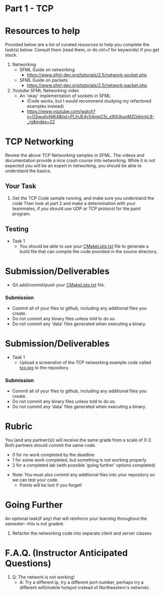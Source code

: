 # Part 1 - TCP


# Resources to help

Provided below are a list of curated resources to help you complete the task(s) below. Consult them (read them, or do ctrl+f for keywords) if you get stuck.


1. Networking
	- SFML Guide on networking
        - https://www.sfml-dev.org/tutorials/2.5/network-socket.php
    - SFML Guide on packets
        - https://www.sfml-dev.org/tutorials/2.5/network-packet.php
2. Youtube SFML Networking video
    - An 'okay' implementation of sockets in SFML
        - (Code works, but I would recommend studying my refactored examples instead)
        - https://www.youtube.com/watch?v=OSwutjvNjK4&list=PLHJE4y54mpC5j_x90UkuoMZOdmmL9-_rg&index=22
        

# TCP Networking

Review the above TCP Networking samples in SFML. The videos and documentation provide a nice crash course into networking. While it is not expected you will be an expert in networking, you should be able to understand the basics.

## Your Task

1. Get the TCP Code sample running, and make sure you understand the code Then look at part 2 and make a determination with your teammates, if you should use UDP or TCP protocol for the paint program.

## Testing

- Task 1
	- You should be able to use your [CMakeLists.txt](./CMakeLists.txt) file to generate a build file that can compile the code provided in the source directory.

# Submission/Deliverables

- Git add/commit/push your [CMakeLists.txt](./CMakeLists.txt) file.

### Submission

- Commit all of your files to github, including any additional files you create.
- Do not commit any binary files unless told to do so.
- Do not commit any 'data' files generated when executing a binary.

# Submission/Deliverables

- Task 1
	- Upload a screenshot of the TCP networking example code called [tcp.jpg](./tcp.jpg) to the repository.

	
### Submission

- Commit all of your files to github, including any additional files you create.
- Do not commit any binary files unless told to do so.
- Do not commit any 'data' files generated when executing a binary.

# Rubric

You (and any partner(s)) will receive the same grade from a scale of 0-2. Both partners should commit the same code.

- 0 for no work completed by the deadline
- 1 for some work completed, but something is not working properly
- 2 for a completed lab (with possible 'going further' options completed)

* Note: You must also commit any additional files into your repository so we can test your code.
  * Points will be lost if you forget!

# Going Further

An optional task(if any) that will reinforce your learning throughout the semester--this is not graded.

1. Refactor the networking code into separate client and server classes. 

# F.A.Q. (Instructor Anticipated Questions)

1. Q: The network is not working!
	- A: Try a different ip, try a different port number, perhaps try a different wifi(mobile hotspot instead of Northeastern's netwrok).

